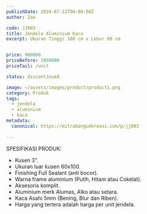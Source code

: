 ```yaml
---
publishDate: 2024-07-12T00:00:00Z
author: Zan

code: JJ003
title: Jendela Aluminium Kaca
excerpt: Ukuran Tinggi 100 cm x Lebar 60 cm


price: 900000
priceBefore: 1050000
priceTail: /unit

status: discontinued

image: ~/assets/images/product/product1.png
category: Produk
tags:
  - jendela
  - aluminium
  - kaca
metadata:
  canonical: https://mitrabangunkreasi.com/p/jj003
  
---
```


SPESIFIKASI PRODUK:

- Kusen 3".
- Ukuran luar kusen 60x100.
- Finishing Full Sealant (anti bocor).
- Warna frame aluminium (Putih, Hitam atau Cokelat).
- Aksesoris komplit.
- Aluminium merk Alumas, Alko atau setara.
- Kaca Asahi 5mm (Bening, Blur dan Riben).
- Harga yang tertera adalah harga per unit jendela.